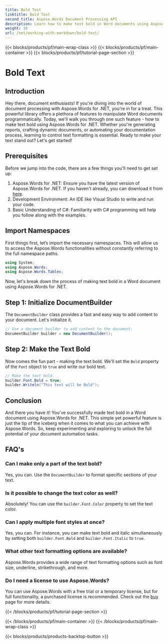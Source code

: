 ```yaml
---
title: Bold Text
linktitle: Bold Text
second_title: Aspose.Words Document Processing API
description: Learn how to make text bold in Word documents using Aspose.Words for .NET with our step-by-step guide. Perfect for automating your document formatting.
weight: 10
url: /net/working-with-markdown/bold-text/
---
```


{{< blocks/products/pf/main-wrap-class >}}
{{< blocks/products/pf/main-container >}}
{{< blocks/products/pf/tutorial-page-section >}}

# Bold Text

## Introduction

Hey there, document enthusiasts! If you're diving into the world of document processing with Aspose.Words for .NET, you're in for a treat. This powerful library offers a plethora of features to manipulate Word documents programmatically. Today, we'll walk you through one such feature - how to make text bold using Aspose.Words for .NET. Whether you're generating reports, crafting dynamic documents, or automating your documentation process, learning to control text formatting is essential. Ready to make your text stand out? Let's get started!

## Prerequisites

Before we jump into the code, there are a few things you'll need to get set up:

1. Aspose.Words for .NET: Ensure you have the latest version of Aspose.Words for .NET. If you haven't already, you can download it from [here](https://releases.aspose.com/words/net/).
2. Development Environment: An IDE like Visual Studio to write and run your code.
3. Basic Understanding of C#: Familiarity with C# programming will help you follow along with the examples.

## Import Namespaces

First things first, let’s import the necessary namespaces. This will allow us to access the Aspose.Words functionalities without constantly referring to the full namespace paths.

```csharp
using System;
using Aspose.Words;
using Aspose.Words.Tables;
```

Now, let's break down the process of making text bold in a Word document using Aspose.Words for .NET.

## Step 1: Initialize DocumentBuilder

The `DocumentBuilder` class provides a fast and easy way to add content to your document. Let's initialize it.

```csharp
// Use a document builder to add content to the document.
DocumentBuilder builder = new DocumentBuilder();
```

## Step 2: Make the Text Bold

Now comes the fun part - making the text bold. We'll set the `Bold` property of the `Font` object to `true` and write our bold text.

```csharp
// Make the text bold.
builder.Font.Bold = true;
builder.Writeln("This text will be Bold");
```

## Conclusion

And there you have it! You've successfully made text bold in a Word document using Aspose.Words for .NET. This simple yet powerful feature is just the tip of the iceberg when it comes to what you can achieve with Aspose.Words. So, keep experimenting and exploring to unlock the full potential of your document automation tasks.

## FAQ's

### Can I make only a part of the text bold?
Yes, you can. Use the `DocumentBuilder` to format specific sections of your text.

### Is it possible to change the text color as well?
Absolutely! You can use the `builder.Font.Color` property to set the text color.

### Can I apply multiple font styles at once?
Yes, you can. For instance, you can make text bold and italic simultaneously by setting both `builder.Font.Bold` and `builder.Font.Italic` to `true`.

### What other text formatting options are available?
Aspose.Words provides a wide range of text formatting options such as font size, underline, strikethrough, and more.

### Do I need a license to use Aspose.Words?
You can use Aspose.Words with a free trial or a temporary license, but for full functionality, a purchased license is recommended. Check out the [buy](https://purchase.aspose.com/buy) page for more details.

{{< /blocks/products/pf/tutorial-page-section >}}

{{< /blocks/products/pf/main-container >}}
{{< /blocks/products/pf/main-wrap-class >}}

{{< blocks/products/products-backtop-button >}}
